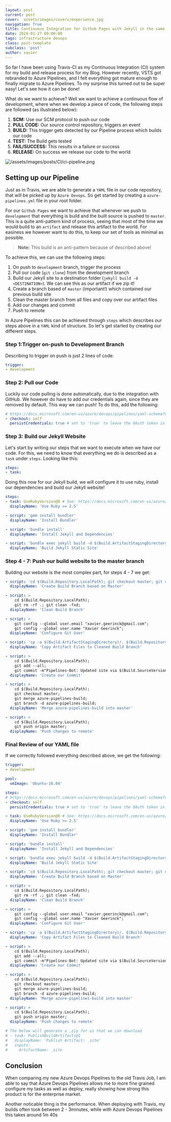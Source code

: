 ```yaml
---
layout: post
current: post
cover:  assets/images/covers/experience.jpg
navigation: True
title: Continuous Integration for Github Pages with Jekyll in the same repository
date: 2019-01-27 09:00:00
tags: infrastructure devops
class: post-template
subclass: 'post'
author: xavier
---
```


So far I have been using Travis-CI as my Continuous Integration (CI) system for my build and release process for my Blog. However recently, VSTS got rebranded to Azure Pipelines, and I felt everything got mature enough to finally migrate to Azure Pipelines. To my surprise this turned out to be super easy! Let's see how it can be done!

What do we want to achieve? Well we want to achieve a continuous flow of development, where when we develop a piece of code, the following steps are followed (as illustrated below):

1. **SCM:** Use our SCM protocol to push our code
2. **PULL CODE:** Our source control repository, triggers an event 
3. **BUILD:** This trigger gets detected by our Pipeline process which builds our code
4. **TEST:** The Build gets tested
5. **FAIL/SUCCESS:** This results in a failure or success
6. **RELEASE:** On success we release our code to the world

![/assets/images/posts/CI/ci-pipeline.png](/assets/images/posts/CI/ci-pipeline.png)

## Setting up our Pipeline

Just as in Travis, we are able to generate a `YAML` file in our code repository, that will be picked up by `Azure Devops`. So get started by creating a `azure-pipelines.yml` file in your root folder.

For our `Github Pages` we want to achieve that whenever we push to `development` that everything is build and the built source is pushed to `master`. This is a quite anti-pattern kind of process, seeing that most of the time we would build to an `artifact` and release this artifact to the world. For easiness we however want to do this, to keep our set of tools as minimal as possible.

> **Note:** This build is an anti-pattern because of described above!

To achieve this, we can use the following steps:

1. On push to `development` branch, trigger the process
2. Pull our code (`git clone`) from the development branch
3. Build our Jekyll site to a destination folder (`jekyll build -d <DESTINATION>`). We can see this as our artifact if we zip it!
4. Create a branch based of `master` (important!) which contained our previous build site
5. Clean the master branch from all files and copy over our artifact files
6. Add our changes and commit
7. Push to remote

In Azure Pipelines this can be achieved through `steps` which describes our steps above in a `YAML` kind of structure. So let's get started by creating our different steps.

### Step 1:Trigger on-push to Development Branch

Describing to trigger on push is just 2 lines of code:

```yaml
trigger:
- development
```

### Step 2: Pull our Code

Luckily our code pulling is done automatically, due to the integration with GitHub. We however do have to add our credentials again, since they are removed by default. This way we can push! To do this, add the following:

```yaml
# https://docs.microsoft.com/en-us/azure/devops/pipelines/yaml-schema?view=azdevops&tabs=schema#checkout
- checkout: self
  persistCredentials: true # set to 'true' to leave the OAuth token in the Git config after the initial fetch
```

### Step 3: Build our Jekyll Website

Let's start by writing our steps that we want to execute when we have our code. For this, we need to know that everything we do is described as a `task` under `steps`. Looking like this:

```yaml
steps:
- task: 
```

Doing this now for our Jekyll build, we will configure it to use ruby, install our dependencies and build our Jekyll website!

```yaml
steps:
- task: UseRubyVersion@0 # See: https://docs.microsoft.com/en-us/azure/devops/pipelines/tasks/tool/use-ruby-version?view=azdevops
  displayName: 'Use Ruby >= 2.5'

- script: 'gem install bundler'
  displayName: 'Install Bundler'

- script: 'bundle install'
  displayName: 'Install Jekyll and Dependencies'

- script: 'bundle exec jekyll build -d $(Build.ArtifactStagingDirectory)'
  displayName: 'Build Jekyll Static Site'
```

### Step 4 - 7: Push our build website to the master branch

Building our website is the most complex part, for steps 4 - 7 we get:

```yaml
- script: 'cd $(Build.Repository.LocalPath); git checkout master; git checkout -b azure-pipelines-build'
  displayName: 'Create Build Branch based on Master'

- script: >
    cd $(Build.Repository.LocalPath);
    git rm -rf .; git clean -fxd;
  displayName: 'Clean Build Branch'

- script: >
    git config --global user.email "xavier.geerinck@gmail.com";
    git config --global user.name "Xavier Geerinck";
  displayName: 'Configure Git User'

- script: 'cp -a $(Build.ArtifactStagingDirectory)/. $(Build.Repository.LocalPath)'
  displayName: 'Copy Artifact Files to Cleaned Build Branch'

- script: >
    cd $(Build.Repository.LocalPath);
    git add --all;
    git commit -m"Pipelines-Bot: Updated site via $(Build.SourceVersion)";
  displayName: 'Create our Commit'

- script: >
    cd $(Build.Repository.LocalPath);
    git checkout master;
    git merge azure-pipelines-build;
    git branch -d azure-pipelines-build;
  displayName: 'Merge azure-pipelines-build into master'

- script: >
    cd $(Build.Repository.LocalPath);
    git push origin master;
  displayName: 'Push changes to remote'
```

### Final Review of our YAML file

If we correctly followed everything described above, we get the following:

```yaml
trigger:
- development

pool:
  vmImage: 'Ubuntu-16.04'

steps:
# https://docs.microsoft.com/en-us/azure/devops/pipelines/yaml-schema?view=azdevops&tabs=schema#checkout
- checkout: self
  persistCredentials: true # set to 'true' to leave the OAuth token in the Git config after the initial fetch

- task: UseRubyVersion@0 # See: https://docs.microsoft.com/en-us/azure/devops/pipelines/tasks/tool/use-ruby-version?view=azdevops
  displayName: 'Use Ruby >= 2.5'

- script: 'gem install bundler'
  displayName: 'Install Bundler'

- script: 'bundle install'
  displayName: 'Install Jekyll and Dependencies'

- script: 'bundle exec jekyll build -d $(Build.ArtifactStagingDirectory)'
  displayName: 'Build Jekyll Static Site'

- script: 'cd $(Build.Repository.LocalPath); git checkout master; git checkout -b azure-pipelines-build'
  displayName: 'Create Build Branch based on Master'

- script: >
    cd $(Build.Repository.LocalPath);
    git rm -rf .; git clean -fxd;
  displayName: 'Clean Build Branch'

- script: >
    git config --global user.email "xavier.geerinck@gmail.com";
    git config --global user.name "Xavier Geerinck";
  displayName: 'Configure Git User'

- script: 'cp -a $(Build.ArtifactStagingDirectory)/. $(Build.Repository.LocalPath)'
  displayName: 'Copy Artifact Files to Cleaned Build Branch'

- script: >
    cd $(Build.Repository.LocalPath);
    git add --all;
    git commit -m"Pipelines-Bot: Updated site via $(Build.SourceVersion)";
  displayName: 'Create our Commit'

- script: >
    cd $(Build.Repository.LocalPath);
    git checkout master;
    git merge azure-pipelines-build;
    git branch -d azure-pipelines-build;
  displayName: 'Merge azure-pipelines-build into master'

- script: >
    cd $(Build.Repository.LocalPath);
    git push origin master;
  displayName: 'Push changes to remote'

# The below will generate a .zip for us that we can download
# - task: PublishBuildArtifacts@1
#   displayName: 'Publish Artifact: _site'
#   inputs:
#     ArtifactName: _site
```

## Conclusion

When comparing my new Azure Devops Pipelines to the old Travis Job, I am able to say that Azure Devops Pipelines allows me to more fine grained configure my tasks as well as deploy, really showing how strong this product is for the enterprise market.

Another noticable thing is the performance. When deploying with Travis, my builds often took between 2 - 3minutes, while with Azure Devops Pipelines this takes around 1m 40s